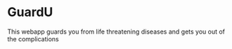 # GuardU
This webapp guards you from life threatening diseases and gets you out of the complications
